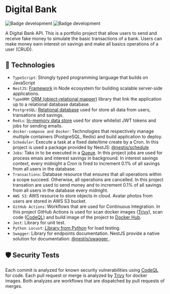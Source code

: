 # Digital Bank

![Badge development](http://img.shields.io/static/v1?label=STATUS&message=development&color=yellow&style=for-the-badge)
![Badge development](http://img.shields.io/static/v1?label=LICENCE&message=MIT&color=GREEN&style=for-the-badge)

A Digital Bank API. This is a portfolio project that allow users to send and receive fake money to simulate the basic transactions of a bank. Users can make money earn interest on savings and make all basics operations of a user (CRUD).

## :wrench: Technologies

- `TypeScript`: Strongly typed programming language that builds on JavaScript
- `NestJS`: [Framework](https://nestjs.com/) in Node ecosystem for building scalable server-side applications.
- `TypeORM`: [ORM (object-relational mapper)](https://typeorm.io/) library that link the application up to a relational database database.
- `PostgreSQL`: [Relational database](https://typeorm.io/) used for store all data from users, transations and savings.
- `Redis`: [In-memory data store](https://redis.io/) used for store whitelist JWT tokens and jobs for sending emails.
- `docker-compose and Docker`: Technologies that respectively manage multiple containers (PostgreSQL, Redis) and build application to deploy.
- `Scheduler`: Execute a task at a fixed date/time create by a Cron. In this project is used a package provided by NestJS: [@nestjs/schedule](https://docs.nestjs.com/techniques/task-scheduling#task-scheduling)
- `Jobs`: Taks in to be executed in a [Queue](https://docs.nestjs.com/techniques/queues#queues). In this project jobs are used for process emais and interest savings in background. In interest savings context, every midnight a Cron is fired to increment 0.1% of all savings from all users in the database. 
- `Transactions`: Database resource that ensures that all operations within a scope succeed. Otherwise, all operations are cancelled. In this project transation are used to send money and to increment 0.1% of all savings from all users in the database every midnight.
- `AWS S3`: AWS resource to store objects in cloud. Avatar photos from users are stored in AWS S3 bucket.
- `GitHub Actions`: Workflows that are used for Continuous Integration. In this project GitHub Actions is used for scan docker images ([Trivy](https://trivy.dev/)), scan code ([CodeQL](https://codeql.github.com/docs/codeql-language-guides/codeql-library-for-javascript/)) and build image of the project to [Docker Hub](https://hub.docker.com/search?q=).
- `Jest`: Library for unit test.
- `Python Locust`: [Library from Python](https://locust.io/) for load testing.
- `Swagger`: Library for endpoints documentation. NestJS provide a native solution for documentation: [@nestjs/swagger
](https://docs.nestjs.com/openapi/introduction).

## :shield: Security Tests
Each commit is analyzed for known security vulnerabilities using [CodeQL](https://codeql.github.com/docs/codeql-language-guides/codeql-library-for-javascript/) for code. Each pull request or merge is analyzed by [Trivy](https://trivy.dev/) for docker images. Both analyzes are workflows that are dispatched by pull requests of merges.
